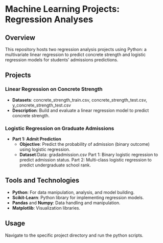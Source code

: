 # Machine Learning Projects: Regression Analyses

## Overview
This repository hosts two regression analysis projects using Python: a multivariate linear regression to predict concrete strength and logistic regression models for students' admissions predictions.

## Projects

### Linear Regression on Concrete Strength
- **Datasets**: concrete_strength_train.csv, concrete_strength_test.csv, y_concrete_strength_test.csv
- **Description**: Build and evaluate a linear regression model to predict concrete strength.

### Logistic Regression on Graduate Admissions
- **Part 1: Admit Prediction**
  - **Objective**: Predict the probability of admission (binary outcome) using logistic regression.
  - **Dataset**:Data: gradadmission.csv
Part 1: Binary logistic regression to predict admission status.
Part 2: Multi-class logistic regression to predict undergraduate school rank.

## Tools and Technologies
- **Python**: For data manipulation, analysis, and model building.
- **Scikit-Learn**: Python library for implementing regression models.
- **Pandas** and **Numpy**: Data handling and manipulation.
- **Matplotlib**: Visualization libraries.

## Usage
Navigate to the specific project directory and run the python scripts.
